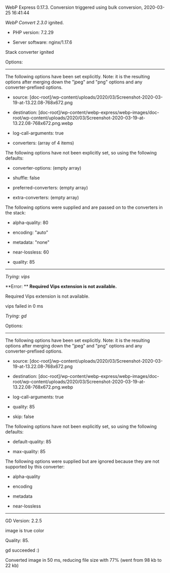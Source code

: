 WebP Express 0.17.3. Conversion triggered using bulk conversion, 2020-03-25 16:41:44

*WebP Convert 2.3.0*  ignited.
- PHP version: 7.2.29
- Server software: nginx/1.17.6

Stack converter ignited

Options:
------------
The following options have been set explicitly. Note: it is the resulting options after merging down the "jpeg" and "png" options and any converter-prefixed options.
- source: [doc-root]/wp-content/uploads/2020/03/Screenshot-2020-03-19-at-13.22.08-768x672.png
- destination: [doc-root]/wp-content/webp-express/webp-images/doc-root/wp-content/uploads/2020/03/Screenshot-2020-03-19-at-13.22.08-768x672.png.webp
- log-call-arguments: true
- converters: (array of 4 items)

The following options have not been explicitly set, so using the following defaults:
- converter-options: (empty array)
- shuffle: false
- preferred-converters: (empty array)
- extra-converters: (empty array)

The following options were supplied and are passed on to the converters in the stack:
- alpha-quality: 80
- encoding: "auto"
- metadata: "none"
- near-lossless: 60
- quality: 85
------------


*Trying: vips* 

**Error: ** **Required Vips extension is not available.** 
Required Vips extension is not available.
vips failed in 0 ms

*Trying: gd* 

Options:
------------
The following options have been set explicitly. Note: it is the resulting options after merging down the "jpeg" and "png" options and any converter-prefixed options.
- source: [doc-root]/wp-content/uploads/2020/03/Screenshot-2020-03-19-at-13.22.08-768x672.png
- destination: [doc-root]/wp-content/webp-express/webp-images/doc-root/wp-content/uploads/2020/03/Screenshot-2020-03-19-at-13.22.08-768x672.png.webp
- log-call-arguments: true
- quality: 85
- skip: false

The following options have not been explicitly set, so using the following defaults:
- default-quality: 85
- max-quality: 85

The following options were supplied but are ignored because they are not supported by this converter:
- alpha-quality
- encoding
- metadata
- near-lossless
------------

GD Version: 2.2.5
image is true color
Quality: 85. 
gd succeeded :)

Converted image in 50 ms, reducing file size with 77% (went from 98 kb to 22 kb)
